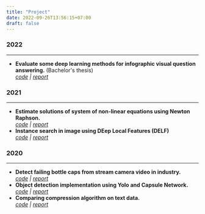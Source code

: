 ```yaml
---
title: "Project"
date: 2022-09-26T13:56:15+07:00
draft: false
---
```


### 2022
---
- **Evaluate some deep learning methods for infographic visual question answering.** (Bachelor's thesis) \
    *[code](https://github.com/tiennvcs/docvqa) | [report]()*
### 2021
---
- **Estimate solutions of system of non-linear equations using Newton Raphson.**\
    *[code](https://github.com/tiennvcs/NewtonRaphson_Non-linearSystem) | [report]()*
- **Instance search in image using DEep Local Features (DELF)** \
    *[code](https://github.com/tiennvcs/instance_search)     | [report]()*
### 2020
---
- **Detect failing bottle caps from stream camera video in industry.** \
    *[code](https://github.com/tiennvcs/SHTP_AI_cameraChallenge) | [report]()*
- **Object detection implementation using Yolo and Capsule Network.**\
    *[code](https://github.com/tiennvcs/ObjectDetection-Capsnet) | [report]()*
- **Comparing compression algorithm on text data.** \
    *[code](https://github.com/tiennvcs/CompressAlgorithm) | [report]()*

